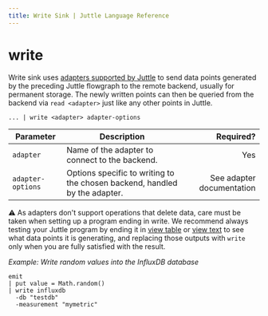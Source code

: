 ```yaml
---
title: Write Sink | Juttle Language Reference
---
```


write
=====

Write sink uses [adapters supported by Juttle](../adapters/index.md) to send data points generated by the preceding Juttle flowgraph to the remote backend, usually for permanent storage. The newly written points can then be queried from the backend via `read <adapter>` just like any other points in Juttle.

```
... | write <adapter> adapter-options
```

Parameter  |  Description  |  Required?
---------- | ------------- | ---------:
`adapter`  | Name of the adapter to connect to the backend.  | Yes
`adapter-options`  | Options specific to writing to the chosen backend, handled by the adapter.  |  See adapter documentation

:warning: As adapters don't support operations that delete data, care must be
taken when setting up a program ending in write. We recommend always testing
your Juttle program by ending it in [view table](../sinks/view_table.md) or
[view text](../sinks/view_text.md) to see what data points it is
generating, and replacing those outputs with `write` only when you are fully
satisfied with the result.

_Example: Write random values into the InfluxDB database_

```
emit
| put value = Math.random()
| write influxdb
  -db "testdb"
  -measurement "mymetric"
```
